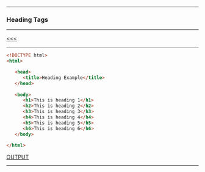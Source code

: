 
---

### Heading Tags

---

[<<<](https://github.com/ttltrk/WEB/blob/master/FLW/FLWH/FLWH.MD)

---

```html
<!DOCTYPE html>
<html>

   <head>
      <title>Heading Example</title>
   </head>
	
   <body>
      <h1>This is heading 1</h1>
      <h2>This is heading 2</h2>
      <h3>This is heading 3</h3>
      <h4>This is heading 4</h4>
      <h5>This is heading 5</h5>
      <h6>This is heading 6</h6>
   </body>
	
</html>
```

[OUTPUT](http://htmlpreview.github.io/?https://github.com/ttltrk/WEB/blob/master/BHM/03/03_01.HTML)

---
